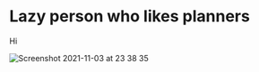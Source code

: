 # Lazy person who likes planners 
Hi

![Screenshot 2021-11-03 at 23 38 35](https://user-images.githubusercontent.com/46292172/140540877-b815cf2d-9deb-414b-83a6-6b477ee58fff.png)
